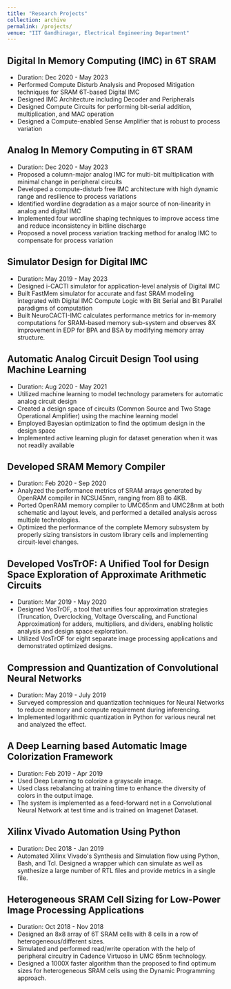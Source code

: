 ```yaml
---
title: "Research Projects"
collection: archive
permalink: /projects/
venue: "IIT Gandhinagar, Electrical Engineering Department"
---
```


## Digital In Memory Computing (IMC) in 6T SRAM
- Duration: Dec 2020 - May 2023
- Performed Compute Disturb Analysis and Proposed Mitigation techniques for SRAM 6T-based Digital IMC
- Designed IMC Architecture including Decoder and Peripherals
- Designed Compute Circuits for performing bit-serial addition, multiplication, and MAC operation
- Designed a Compute-enabled Sense Amplifier that is robust to process variation

## Analog In Memory Computing in 6T SRAM
- Duration: Dec 2020 - May 2023
- Proposed a column-major analog IMC for multi-bit multiplication with minimal change in peripheral circuits
- Developed a compute-disturb free IMC architecture with high dynamic range and resilience to process variations
- Identified wordline degradation as a major source of non-linearity in analog and digital IMC
- Implemented four wordline shaping techniques to improve access time and reduce inconsistency in bitline discharge
- Proposed a novel process variation tracking method for analog IMC to compensate for process variation

## Simulator Design for Digital IMC
- Duration: May 2019 - May 2023
- Designed i-CACTI simulator for application-level analysis of Digital IMC
- Built FastMem simulator for accurate and fast SRAM modeling integrated with Digital IMC Compute Logic with Bit Serial and Bit Parallel paradigms of computation
- Built NeuroCACTI-IMC calculates performance metrics for in-memory computations for SRAM-based memory sub-system and observes 8X improvement in EDP for BPA and BSA by modifying memory array structure.

## Automatic Analog Circuit Design Tool using Machine Learning
- Duration: Aug 2020 - May 2021
- Utilized machine learning to model technology parameters for automatic analog circuit design
- Created a design space of circuits (Common Source and Two Stage Operational Amplifier) using the machine learning model
- Employed Bayesian optimization to find the optimum design in the design space
- Implemented active learning plugin for dataset generation when it was not readily available

## Developed SRAM Memory Compiler
- Duration: Feb 2020 - Sep 2020
- Analyzed the performance metrics of SRAM arrays generated by OpenRAM compiler in NCSU45nm, ranging from 8B to 4KB.
- Ported OpenRAM memory compiler to UMC65nm and UMC28nm at both schematic and layout levels, and performed a detailed analysis across multiple technologies.
- Optimized the performance of the complete Memory subsystem by properly sizing transistors in custom library cells and implementing circuit-level changes.

## Developed VosTrOF: A Unified Tool for Design Space Exploration of Approximate Arithmetic Circuits
- Duration: Mar 2019 - May 2020
- Designed VosTrOF, a tool that unifies four approximation strategies (Truncation, Overclocking, Voltage Overscaling, and Functional Approximation) for adders, multipliers, and dividers, enabling holistic analysis and design space exploration.
- Utilized VosTrOF for eight separate image processing applications and demonstrated optimized designs.

## Compression and Quantization of Convolutional Neural Networks
- Duration: May 2019 - July 2019
- Surveyed compression and quantization techniques for Neural Networks to reduce memory and compute requirement during inferencing.
- Implemented logarithmic quantization in Python for various neural net and analyzed the effect.

## A Deep Learning based Automatic Image Colorization Framework
- Duration: Feb 2019 - Apr 2019
- Used Deep Learning to colorize a grayscale image.
- Used class rebalancing at training time to enhance the diversity of colors in the output image.
- The system is implemented as a feed-forward net in a Convolutional Neural Network at test time and is trained on Imagenet Dataset.

## Xilinx Vivado Automation Using Python
- Duration: Dec 2018 - Jan 2019
- Automated Xilinx Vivado's Synthesis and Simulation flow using Python, Bash, and Tcl. Designed a wrapper which can simulate as well as synthesize a large number of RTL files and provide metrics in a single file.

## Heterogeneous SRAM Cell Sizing for Low-Power Image Processing Applications
- Duration: Oct 2018 - Nov 2018
- Designed an 8x8 array of 6T SRAM cells with 8 cells in a row of heterogeneous/different sizes.
- Simulated and performed read/write operation with the help of peripheral circuitry in Cadence Virtuoso in UMC 65nm technology.
- Designed a 1000X faster algorithm than the proposed to find optimum sizes for heterogeneous SRAM cells using the Dynamic Programming approach.
  

